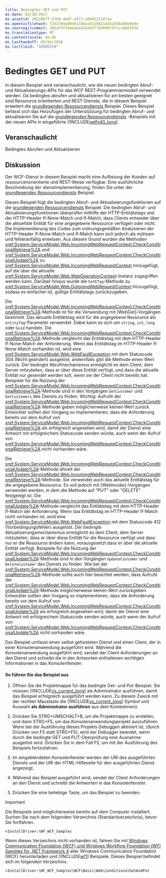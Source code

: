 ```yaml
---
title: Bedingtes GET und PUT
ms.date: 03/30/2017
ms.assetid: 3d22067f-57b8-4e0f-a571-a694512187ae
ms.openlocfilehash: f2d170da80de1186aa41b4821da52d58a0bb0e0e
ms.sourcegitcommit: 3d5d33f384eeba41b2dff79d096f47ccc8d8f03d
ms.translationtype: MT
ms.contentlocale: de-DE
ms.lasthandoff: 05/04/2018
ms.locfileid: "33505729"
---
```

# <a name="conditional-get-and-put"></a>Bedingtes GET und PUT
In diesem Beispiel wird veranschaulicht, wie die neuen bedingten Abruf- und Aktualisierungs-APIs für das WCF REST-Programmiermodell verwendet werden. Da bedingtes abrufen und aktualisieren für am besten geeignet sind Ressource orientierten und REST-Dienste, die in diesem Beispiel erweitert die [grundlegenden Ressourcendiensts](../../../../docs/framework/wcf/samples/basic-resource-service.md) Beispiel. Dieses Beispiel befasst sich das Hinzufügen der Unterstützung für bedingten Abruf- und aktualisieren Sie auf die [grundlegenden Ressourcendiensts](../../../../docs/framework/wcf/samples/basic-resource-service.md) -Beispiels mit der neuen APIs in eingeführte [!INCLUDE[netfx40_long](../../../../includes/netfx40-long-md.md)].  
  
## <a name="demonstrates"></a>Veranschaulicht  
 Bedingtes Abrufen und Aktualisieren  
  
## <a name="discussion"></a>Diskussion  
 Der WCF-Dienst in diesem Beispiel macht eine Auflistung der Kunden auf ressourcenorientierte und REST-Weise verfügbar. Eine ausführliche Beschreibung der dienstimplementierung, finden Sie unter der [grundlegenden Ressourcendiensts](../../../../docs/framework/wcf/samples/basic-resource-service.md) Beispiel.  
  
 Dieses Beispiel fügt die bedingten Abruf- und Aktualisierungsfunktionen auf die [grundlegenden Ressourcendiensts](../../../../docs/framework/wcf/samples/basic-resource-service.md) Beispiel. Die bedingten Abruf- und Aktualisierungsfunktionen überprüfen mithilfe der HTTP-Entitätstags und der HTTP-Header If-None-Match und If-Match, dass Clients entweder über die aktuellste Entität für eine angegebene Ressource verfügen oder nicht. Die Implementierung des Codes zum ordnungsgemäßen Analysieren der HTTP-Header If-None-Match und If-Match kann sich jedoch als mühsam und fehleranfällig erweisen. Aus diesem Grund wurden die Methoden <xref:System.ServiceModel.Web.IncomingWebRequestContext.CheckConditionalRetrieve%2A> und <xref:System.ServiceModel.Web.IncomingWebRequestContext.CheckConditionalUpdate%2A> zu <xref:System.ServiceModel.Web.IncomingWebRequestContext> hinzugefügt, auf die über die aktuelle <xref:System.ServiceModel.Web.WebOperationContext>-Instanz zugegriffen werden kann. Darüber hinaus wurde die `SetETag`-Methode zu <xref:System.ServiceModel.Web.OutgoingWebRequestContext> hinzugefügt, sodass es einfacher ist, gültige Entitätstags zurückzugeben.  
  
 Die <xref:System.ServiceModel.Web.IncomingWebRequestContext.CheckConditionalRetrieve%2A>-Methode ist für die Verwendung mit [WebGet]-Vorgängen bestimmt. Das aktuelle Entitätstag wird für die angegebene Ressource als `entityTag`-Parameter verwendet. Dabei kann es sich um `string`, `int`, `long` oder `Guid` handeln. Die <xref:System.ServiceModel.Web.IncomingWebRequestContext.CheckConditionalRetrieve%2A>-Methode vergleicht das Entitätstag mit dem HTTP-Header If-None-Match der Anforderung. Wenn das Entitätstag im HTTP-Header If-None-Match vorhanden ist, wird eine <xref:System.ServiceModel.Web.WebFaultException> mit dem Statuscode 304 (Nicht geändert) ausgelöst; andernfalls gibt die Methode einen Wert zurück. Der bedingte Abrufmechanismus ermöglicht es dem Client, dem Server mitzuteilen, dass er über diese Entität verfügt, und dass die aktuelle Entität nur gesendet werden soll, wenn sie der Client nicht bereits hat. Beispiele für die Nutzung der <xref:System.ServiceModel.Web.IncomingWebRequestContext.CheckConditionalRetrieve%2A>-Methode sind in den Vorgängen `GetCustomer` und `GetCustomers` des Diensts zu finden. Wichtig: Aufrufe der <xref:System.ServiceModel.Web.IncomingWebRequestContext.CheckConditionalRetrieve%2A>-Methode geben möglicherweise keinen Wert zurück. Entwickler sollten den Vorgang so implementieren, dass die Anforderung bereits vor dem Aufruf von <xref:System.ServiceModel.Web.IncomingWebRequestContext.CheckConditionalRetrieve%2A> als erfolgreich angesehen wird, damit der Dienst eine Antwort mit erfolgreichem Statuscode senden würde, auch wenn der Aufruf von <xref:System.ServiceModel.Web.IncomingWebRequestContext.CheckConditionalRetrieve%2A> nicht vorhanden wäre.  
  
 Die <xref:System.ServiceModel.Web.IncomingWebRequestContext.CheckConditionalUpdate%2A>-Methode ähnelt der <xref:System.ServiceModel.Web.IncomingWebRequestContext.CheckConditionalRetrieve%2A>-Methode. Sie verwendet auch das aktuelle Entitätstag für die angegebene Ressource. Es soll jedoch mit [WebInvoke]-Vorgängen verwendet werden, in dem die Methode auf "PUT" oder "DELETE" festgelegt ist. Die <xref:System.ServiceModel.Web.IncomingWebRequestContext.CheckConditionalUpdate%2A>-Methode vergleicht das Entitätstag mit dem HTTP-Header If-Match der Anforderung. Wenn das Entitätstag im HTTP-Header If-Match nicht vorhanden ist, wird eine <xref:System.ServiceModel.Web.WebFaultException> mit dem Statuscode 412 (Vorbedingungsfehler) ausgelöst. Der bedingte Aktualisierungsmechanismus ermöglicht es dem Client, dem Server mitzuteilen, dass er über diese Entität für die Ressource verfügt und dass nur er die Ressource ändern kann, vorausgesetzt dass er über die aktuelle Entität verfügt. Beispiele für die Nutzung der <xref:System.ServiceModel.Web.IncomingWebRequestContext.CheckConditionalUpdate%2A>-Methode sind in den Vorgängen `UpdateCustomer` und `DeleteCustomer` des Diensts zu finden. Wie bei der <xref:System.ServiceModel.Web.IncomingWebRequestContext.CheckConditionalRetrieve%2A>-Methode sollte auch hier beachtet werden, dass Aufrufe der <xref:System.ServiceModel.Web.IncomingWebRequestContext.CheckConditionalUpdate%2A>-Methode möglicherweise keinen Wert zurückgeben. Entwickler sollten den Vorgang so implementieren, dass die Anforderung bereits vor dem Aufruf von <xref:System.ServiceModel.Web.IncomingWebRequestContext.CheckConditionalUpdate%2A> als erfolgreich angesehen wird, damit der Dienst eine Antwort mit erfolgreichem Statuscode senden würde, auch wenn der Aufruf von <xref:System.ServiceModel.Web.IncomingWebRequestContext.CheckConditionalUpdate%2A> nicht vorhanden wäre.  
  
 Das Beispiel umfasst einen selbst gehosteten Dienst und einen Client, der in einer Konsolenanwendung ausgeführt wird. Während die Konsolenanwendung ausgeführt wird, sendet der Client Anforderungen an den Dienst und schreibt die in den Antworten enthaltenen wichtigen Informationen in das Konsolenfenster.  
  
#### <a name="to-run-the-sample"></a>So führen Sie das Beispiel aus  
  
1.  Öffnen Sie die Projektmappe für das bedingte Get- und Put-Beispiel. Sie müssen [!INCLUDE[vs_current_long](../../../../includes/vs-current-long-md.md)] als Administrator ausführen, damit das Beispiel erfolgreich ausgeführt werden kann. Zu diesem Zweck mit der rechten Maustaste die [!INCLUDE[vs_current_long](../../../../includes/vs-current-long-md.md)] Symbol und Auswahl **als Administrator ausführen** aus dem Kontextmenü.  
  
2.  Drücken Sie STRG+UMSCHALT+B, um die Projektmappe zu erstellen, und dann STRG+F5, um das Konsolenanwendungsprojekt auszuführen. Wenn bei der Ausführung dieses Projekts Debuggen aktiviert ist, (durch Drücken von F5 statt STRG+F5), wird der Debugger beendet, wenn durch die bedingte GET und PUT-Überprüfung eine Ausnahme ausgelöst wird. Drücken Sie in dem Fall F5, um mit der Ausführung des Beispiels fortzufahren.  
  
3.  Im eingeblendeten Konsolenfenster werden der URI des ausgeführten Diensts und der URI der HTML-Hilfeseite für den ausgeführten Dienst angezeigt.  
  
4.  Während das Beispiel ausgeführt wird, sendet der Client Anforderungen an den Dienst und schreibt die Antworten in das Konsolenfenster.  
  
5.  Drücken Sie eine beliebige Taste, um das Beispiel zu beenden.  
  
> [!IMPORTANT]
>  Die Beispiele sind möglicherweise bereits auf dem Computer installiert. Suchen Sie nach dem folgenden Verzeichnis (Standardverzeichnis), bevor Sie fortfahren.  
>   
>  `<InstallDrive>:\WF_WCF_Samples`  
>   
>  Wenn dieses Verzeichnis nicht vorhanden ist, fahren Sie mit [Windows Communication Foundation (WCF) und Windows Workflow Foundation (WF) Samples for .NET Framework 4](http://go.microsoft.com/fwlink/?LinkId=150780) aller Windows Communication Foundation (WCF) herunterladen und [!INCLUDE[wf1](../../../../includes/wf1-md.md)] Beispiele. Dieses Beispiel befindet sich im folgenden Verzeichnis.  
>   
>  `<InstallDrive>:\WF_WCF_Samples\WCF\Basic\Web\ConditionalGetAndPut`
